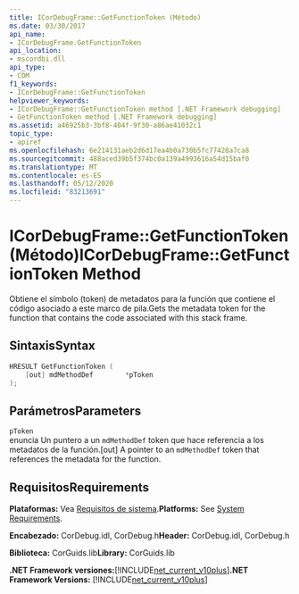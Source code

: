 ```yaml
---
title: ICorDebugFrame::GetFunctionToken (Método)
ms.date: 03/30/2017
api_name:
- ICorDebugFrame.GetFunctionToken
api_location:
- mscordbi.dll
api_type:
- COM
f1_keywords:
- ICorDebugFrame::GetFunctionToken
helpviewer_keywords:
- ICorDebugFrame::GetFunctionToken method [.NET Framework debugging]
- GetFunctionToken method [.NET Framework debugging]
ms.assetid: a46925b3-3bf8-404f-9f30-a86ae41032c1
topic_type:
- apiref
ms.openlocfilehash: 6e214131aeb2d6d17ea4b0a730b5fc77428a7ca8
ms.sourcegitcommit: 488aced39b5f374bc0a139a4993616a54d15baf0
ms.translationtype: MT
ms.contentlocale: es-ES
ms.lasthandoff: 05/12/2020
ms.locfileid: "83213691"
---
```

# <a name="icordebugframegetfunctiontoken-method"></a><span data-ttu-id="03a22-102">ICorDebugFrame::GetFunctionToken (Método)</span><span class="sxs-lookup"><span data-stu-id="03a22-102">ICorDebugFrame::GetFunctionToken Method</span></span>
<span data-ttu-id="03a22-103">Obtiene el símbolo (token) de metadatos para la función que contiene el código asociado a este marco de pila.</span><span class="sxs-lookup"><span data-stu-id="03a22-103">Gets the metadata token for the function that contains the code associated with this stack frame.</span></span>  
  
## <a name="syntax"></a><span data-ttu-id="03a22-104">Sintaxis</span><span class="sxs-lookup"><span data-stu-id="03a22-104">Syntax</span></span>  
  
```cpp  
HRESULT GetFunctionToken (  
    [out] mdMethodDef        *pToken  
);  
```  
  
## <a name="parameters"></a><span data-ttu-id="03a22-105">Parámetros</span><span class="sxs-lookup"><span data-stu-id="03a22-105">Parameters</span></span>  
 `pToken`  
 <span data-ttu-id="03a22-106">enuncia Un puntero a un `mdMethodDef` token que hace referencia a los metadatos de la función.</span><span class="sxs-lookup"><span data-stu-id="03a22-106">[out] A pointer to an `mdMethodDef` token that references the metadata for the function.</span></span>  
  
## <a name="requirements"></a><span data-ttu-id="03a22-107">Requisitos</span><span class="sxs-lookup"><span data-stu-id="03a22-107">Requirements</span></span>  
 <span data-ttu-id="03a22-108">**Plataformas:** Vea [Requisitos de sistema](../../get-started/system-requirements.md).</span><span class="sxs-lookup"><span data-stu-id="03a22-108">**Platforms:** See [System Requirements](../../get-started/system-requirements.md).</span></span>  
  
 <span data-ttu-id="03a22-109">**Encabezado:** CorDebug.idl, CorDebug.h</span><span class="sxs-lookup"><span data-stu-id="03a22-109">**Header:** CorDebug.idl, CorDebug.h</span></span>  
  
 <span data-ttu-id="03a22-110">**Biblioteca:** CorGuids.lib</span><span class="sxs-lookup"><span data-stu-id="03a22-110">**Library:** CorGuids.lib</span></span>  
  
 <span data-ttu-id="03a22-111">**.NET Framework versiones:**[!INCLUDE[net_current_v10plus](../../../../includes/net-current-v10plus-md.md)]</span><span class="sxs-lookup"><span data-stu-id="03a22-111">**.NET Framework Versions:** [!INCLUDE[net_current_v10plus](../../../../includes/net-current-v10plus-md.md)]</span></span>
